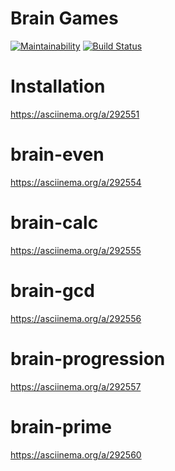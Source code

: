 # Brain Games
[![Maintainability](https://api.codeclimate.com/v1/badges/f0368852f99fc4f86e20/maintainability)](https://codeclimate.com/github/EgorGo23/frontend-project-lvl1/maintainability)
[![Build Status](https://travis-ci.org/EgorGo23/frontend-project-lvl1.svg?branch=master)](https://travis-ci.org/EgorGo23/frontend-project-lvl1)

# Installation
https://asciinema.org/a/292551

# brain-even
https://asciinema.org/a/292554

# brain-calc
https://asciinema.org/a/292555

# brain-gcd
https://asciinema.org/a/292556

# brain-progression
https://asciinema.org/a/292557

# brain-prime
https://asciinema.org/a/292560

